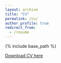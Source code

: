 ```yaml
---
layout: archive
title: "CV"
permalink: /cv/
author_profile: true
redirect_from:
  - /resume
---
```


{% include base_path %}

[Download CV here]()


